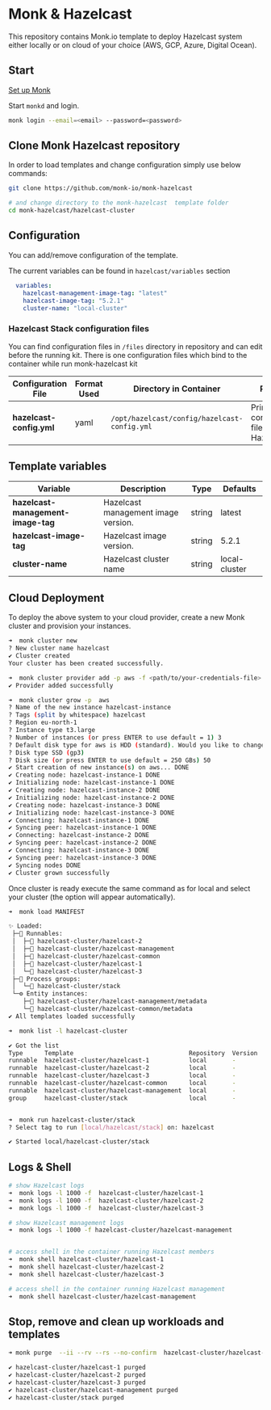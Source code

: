 # Monk & Hazelcast

This repository contains Monk.io template to deploy Hazelcast system either locally or on cloud of your choice (AWS, GCP, Azure, Digital Ocean).

## Start

[Set up Monk](https://docs.monk.io/docs/monk-in-10/)

Start `monkd` and login.

```bash
monk login --email=<email> --password=<password>
```

## Clone Monk Hazelcast repository

In order to load templates and change configuration simply use below commands:

```bash
git clone https://github.com/monk-io/monk-hazelcast

# and change directory to the monk-hazelcast  template folder
cd monk-hazelcast/hazelcast-cluster

```

## Configuration

You can add/remove configuration of the template.

The current variables can be found in `hazelcast/variables` section

```yaml
  variables:
    hazelcast-management-image-tag: "latest"
    hazelcast-image-tag: "5.2.1"
    cluster-name: "local-cluster"
```

### Hazelcast Stack configuration files

You can find configuration files in `/files` directory in repository and can edit before the running kit. There is one configuration files which bind to the container while run monk-hazelcast kit

| Configuration File       | Format Used | Directory in Container                       | Purpose                                  |
| ------------------------ | ----------- | -------------------------------------------- | ---------------------------------------- |
| **hazelcast-config.yml** | yaml        | `/opt/hazelcast/config/hazelcast-config.yml` | Primary configuration file for Hazelcast |

## Template variables

| Variable                           | Description                         | Type   | Defaults      |
| ---------------------------------- | ----------------------------------- | ------ | ------------- |
| **hazelcast-management-image-tag** | Hazelcast management image version. | string | latest        |
| **hazelcast-image-tag**            | Hazelcast  image version.           | string | 5.2.1         |
| **cluster-name**                   | Hazelcast cluster name              | string | local-cluster |

## Cloud Deployment

To deploy the above system to your cloud provider, create a new Monk cluster and provision your instances.

```bash
➜  monk cluster new
? New cluster name hazelcast
✔ Cluster created
Your cluster has been created successfully.

➜  monk cluster provider add -p aws -f <path/to/your-credentials-file>
✔ Provider added successfully

➜  monk cluster grow -p  aws
? Name of the new instance hazelcast-instance
? Tags (split by whitespace) hazelcast
? Region eu-north-1
? Instance type t3.large
? Number of instances (or press ENTER to use default = 1) 3
? Default disk type for aws is HDD (standard). Would you like to change it? Yes
? Disk type SSD (gp3)
? Disk size (or press ENTER to use default = 250 GBs) 50
✔ Start creation of new instance(s) on aws... DONE
✔ Creating node: hazelcast-instance-1 DONE
✔ Initializing node: hazelcast-instance-1 DONE
✔ Creating node: hazelcast-instance-2 DONE
✔ Initializing node: hazelcast-instance-2 DONE
✔ Creating node: hazelcast-instance-3 DONE
✔ Initializing node: hazelcast-instance-3 DONE
✔ Connecting: hazelcast-instance-1 DONE
✔ Syncing peer: hazelcast-instance-1 DONE
✔ Connecting: hazelcast-instance-2 DONE
✔ Syncing peer: hazelcast-instance-2 DONE
✔ Connecting: hazelcast-instance-3 DONE
✔ Syncing peer: hazelcast-instance-3 DONE
✔ Syncing nodes DONE
✔ Cluster grown successfully
```

Once cluster is ready execute the same command as for local and select your cluster (the option will appear automatically).

```bash
➜  monk load MANIFEST

✨ Loaded:
 ├─🔩 Runnables:
 │  ├─🧩 hazelcast-cluster/hazelcast-2
 │  ├─🧩 hazelcast-cluster/hazelcast-management
 │  ├─🧩 hazelcast-cluster/hazelcast-common
 │  ├─🧩 hazelcast-cluster/hazelcast-1
 │  └─🧩 hazelcast-cluster/hazelcast-3
 ├─🔗 Process groups:
 │  └─🧩 hazelcast-cluster/stack
 └─⚙️ Entity instances:
    ├─🧩 hazelcast-cluster/hazelcast-management/metadata
    └─🧩 hazelcast-cluster/hazelcast-common/metadata
✔ All templates loaded successfully

➜  monk list -l hazelcast-cluster

✔ Got the list
Type      Template                                Repository  Version  Tags
runnable  hazelcast-cluster/hazelcast-1           local       -        self hosted, distributed systems, database
runnable  hazelcast-cluster/hazelcast-2           local       -        self hosted, distributed systems, database
runnable  hazelcast-cluster/hazelcast-3           local       -        self hosted, distributed systems, database
runnable  hazelcast-cluster/hazelcast-common      local       -        self hosted, distributed systems, database
runnable  hazelcast-cluster/hazelcast-management  local       -        self hosted, distributed systems, database
group     hazelcast-cluster/stack                 local       -        -


➜  monk run hazelcast-cluster/stack
? Select tag to run [local/hazelcast/stack] on: hazelcast

✔ Started local/hazelcast-cluster/stack
```

## Logs & Shell

```bash
# show Hazelcast logs
➜  monk logs -l 1000 -f  hazelcast-cluster/hazelcast-1
➜  monk logs -l 1000 -f  hazelcast-cluster/hazelcast-2
➜  monk logs -l 1000 -f  hazelcast-cluster/hazelcast-3

# show Hazelcast management logs
➜  monk logs -l 1000 -f hazelcast-cluster/hazelcast-management


# access shell in the container running Hazelcast members
➜  monk shell hazelcast-cluster/hazelcast-1
➜  monk shell hazelcast-cluster/hazelcast-2
➜  monk shell hazelcast-cluster/hazelcast-3

# access shell in the container running Hazelcast management
➜  monk shell hazelcast-cluster/hazelcast-management

```

## Stop, remove and clean up workloads and templates

```bash
➜ monk purge  --ii --rv --rs --no-confirm  hazelcast-cluster/hazelcast-1 hazelcast-cluster/hazelcast-2 hazelcast-cluster/hazelcast-3 hazelcast-cluster/hazelcast-management hazelcast-cluster/stack

✔ hazelcast-cluster/hazelcast-1 purged
✔ hazelcast-cluster/hazelcast-2 purged
✔ hazelcast-cluster/hazelcast-3 purged
✔ hazelcast-cluster/hazelcast-management purged
✔ hazelcast-cluster/stack purged
```
